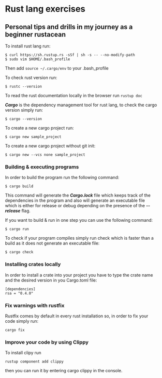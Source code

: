 # Rust lang exercises

## Personal tips and drills in my journey as a beginner rustacean

To install rust lang run:

```console
$ curl https://sh.rustup.rs -sSf | sh -s -- --no-modify-path 
$ sudo vim $HOME/.bash_profile
```

Then add `source ~/.cargo/env` to your .bash_profile

To check rust version run: 

```console
$ rustc --version
```

To read the rust documentation locally in the browser run `rustup doc`

***Cargo*** is the dependency management tool for rust lang, to check the cargo version simply run:

```console
$ cargo --version
```

To create a new cargo project run:

```console
$ cargo new sample_project
```

To create a new cargo project without git init:

```console
$ cargo new --vcs none sample_project
```

### Building & executing programs

In order to build the program run the following command:

```console
$ cargo build
```

This command will generate the ***Cargo.lock*** file which keeps track of the dependencies in the program and also will generate an executable file which is either for release or debug depending on the presence of the ***--release*** flag.

If you want to build & run in one step you can use the following command:

```console
$ cargo run
```

To check if your program compiles simply run check which is faster than a build as it does not generate an executable file:

```console
$ cargo check
```

### Installing crates locally

In order to install a crate into your project you have to type the crate name and the desired version in you Cargo.toml file:

```console
[dependencies]
rsa = "0.4.0"
```

### Fix warnings with rustfix

Rustfix comes by default in every rust installation so, in order to fix your code simply run:

```console
cargo fix
```

### Improve your code by using Clippy

To install clipy run 

```console
rustup component add clippy
````

then you can run it by entering cargo clippy in the console.